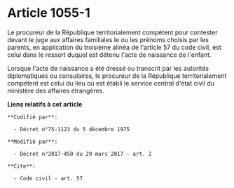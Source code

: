 # Article 1055-1

Le procureur de la République territorialement compétent pour contester devant le juge aux affaires familiales le ou les
prénoms choisis par les parents, en application du troisième alinéa de l'article 57 du code civil, est celui dans le ressort
duquel est détenu l'acte de naissance de l'enfant.

Lorsque l'acte de naissance a été dressé ou transcrit par les autorités diplomatiques ou consulaires, le procureur de la
République territorialement compétent est celui du lieu où est établi le service central d'état civil du ministère des
affaires étrangères.

**Liens relatifs à cet article**

	**Codifié par**:

	  - Décret n°75-1123 du 5 décembre 1975

	**Modifié par**:

	  - Décret n°2017-450 du 29 mars 2017 - art. 2

	**Cite**:

	  - Code civil - art. 57

